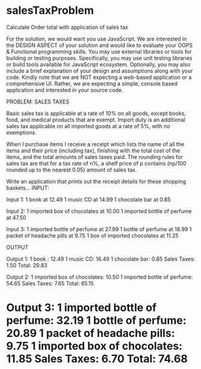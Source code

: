 # salesTaxProblem
Calculate Order total with application of sales tax

For the solution, we would want you use JavaScript.
We are interested in the DESIGN ASPECT of your solution and would like to evaluate your OOPS & Functional programming skills.
You may use external libraries or tools for building or testing purposes.  Specifically, you may use unit testing libraries or build tools available for JavaScript ecosystem. 
Optionally, you may also include a brief explanation of your design and assumptions along with your code.
Kindly note that we are NOT expecting a web-based application or a comprehensive UI. Rather, we are expecting a simple, console based application and interested in your source code.

PROBLEM: SALES TAXES

Basic sales tax is applicable at a rate of 10% on all goods, except books,
food, and medical products that are exempt. Import duty is an additional
sales tax applicable on all imported goods at a rate of 5%, with no
exemptions.

When I purchase items I receive a receipt which lists the name of all the
items and their price (including tax), finishing with the total cost of the
items, and the total amounts of sales taxes paid.  The rounding rules for
sales tax are that for a tax rate of n%, a shelf price of p contains
(np/100 rounded up to the nearest 0.05) amount of sales tax.

Write an application that prints out the receipt details for these shopping
baskets...
INPUT:

Input 1:
1 book at 12.49
1 music CD at 14.99
1 chocolate bar at 0.85

Input 2:
1 imported box of chocolates at 10.00
1 imported bottle of perfume at 47.50

Input 3:
1 imported bottle of perfume at 27.99
1 bottle of perfume at 18.99
1 packet of headache pills at 9.75
1 box of imported chocolates at 11.25

OUTPUT

Output 1:
1 book : 12.49
1 music CD: 16.49
1 chocolate bar: 0.85
Sales Taxes: 1.50
Total: 29.83

Output 2:
1 imported box of chocolates: 10.50
1 imported bottle of perfume: 54.65
Sales Taxes: 7.65
Total: 65.15

Output 3:
1 imported bottle of perfume: 32.19
1 bottle of perfume: 20.89
1 packet of headache pills: 9.75
1 imported box of chocolates: 11.85
Sales Taxes: 6.70
Total: 74.68
==========
